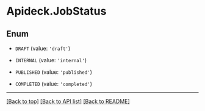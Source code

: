 # Apideck.JobStatus

## Enum


* `DRAFT` (value: `'draft'`)

* `INTERNAL` (value: `'internal'`)

* `PUBLISHED` (value: `'published'`)

* `COMPLETED` (value: `'completed'`)


---

[[Back to top]](#) [[Back to API list]](../../../../README.md#documentation-for-api-endpoints) [[Back to README]](../../../../README.md)


